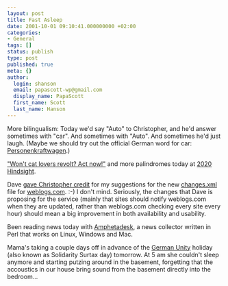 ```yaml
---
layout: post
title: Fast Asleep
date: 2001-10-01 09:10:41.000000000 +02:00
categories:
- General
tags: []
status: publish
type: post
published: true
meta: {}
author:
  login: shanson
  email: papascott-wp@gmail.com
  display_name: PapaScott
  first_name: Scott
  last_name: Hanson
---
```

<p>More bilingualism: Today we'd say "Auto" to Christopher, and he'd answer sometimes with "car". And sometimes with "Auto". And sometimes he'd just laugh. (Maybe we should try out the official German word for car: <a href="http://www-zr.statistik-bund.de/zeitreih/def/def0918.htm">Personenkraftwagen</a>.)</p>
<p><a href="http://www.2020hindsight.org/2001/10/02.html">"Won't cat lovers revolt? Act now!"</a> and more palindromes today at <a href="http://www.2020hindsight.org/">2020 Hindsight</a>.</p>
<p>Dave <a href="http://groups.yahoo.com/group/weblogs-com/message/30">gave Christopher credit</a> for my suggestions for the new <a href="http://static.userland.com/weblogs/changes.xml">changes.xml</a> file for <a href="http://newhome.weblogs.com">weblogs.com</a>. :-) I don't mind. Seriously, the changes that Dave is proposing for the service (mainly that sites should notify weblogs.com when they are updated, rather than weblogs.com checking every site every hour) should mean a big improvement in both availability and usability.</p>
<p>Been reading news today with <a href="http://www.disobey.com/amphetadesk/">Amphetadesk</a>, a news collector written in Perl that works on Linux, Windows and Mac.</p>
<p>Mama's taking a couple days off in advance of the <a href="http://www.deutsche-einheit-2001.de/">German Unity</a> holiday (also known as Solidarity Surtax day) tomorrow. At 5 am she couldn't sleep anymore and starting putzing around in the basement, forgetting that the accoustics in our house bring sound from the basement directly into the bedroom...</p>
